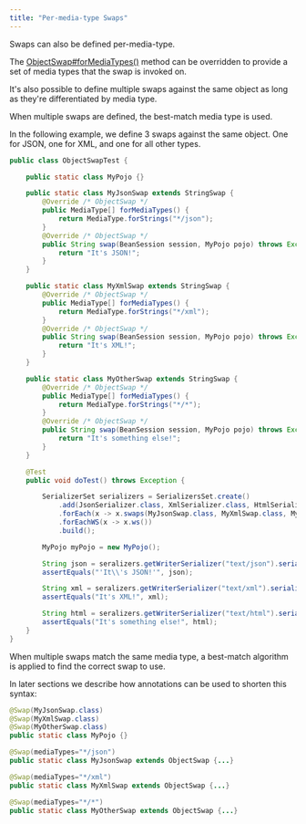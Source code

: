 ```yaml
---
title: "Per-media-type Swaps"
---
```


Swaps can also be defined per-media-type.

The [ObjectSwap#forMediaTypes()](../apidocs/org/apache/juneau/swap/ObjectSwap.html#forMediaTypes()) method can be overridden to provide a set of media types that the swap is invoked on.

It's also possible to define multiple swaps against the same object as long as they're differentiated by media type.

When multiple swaps are defined, the best-match media type is used.

In the following example, we define 3 swaps against the same object.
One for JSON, one for XML, and one for all other types.

```java
public class ObjectSwapTest {

    public static class MyPojo {}

    public static class MyJsonSwap extends StringSwap {
        @Override /* ObjectSwap */
        public MediaType[] forMediaTypes() {
            return MediaType.forStrings("*/json");
        }
        @Override /* ObjectSwap */
        public String swap(BeanSession session, MyPojo pojo) throws Exception {
            return "It's JSON!";
        }
    }

    public static class MyXmlSwap extends StringSwap {
        @Override /* ObjectSwap */
        public MediaType[] forMediaTypes() {
            return MediaType.forStrings("*/xml");
        }
        @Override /* ObjectSwap */
        public String swap(BeanSession session, MyPojo pojo) throws Exception {
            return "It's XML!";
        }
    }

    public static class MyOtherSwap extends StringSwap {
        @Override /* ObjectSwap */
        public MediaType[] forMediaTypes() {
            return MediaType.forStrings("*/*");
        }
        @Override /* ObjectSwap */
        public String swap(BeanSession session, MyPojo pojo) throws Exception {
            return "It's something else!";
        }
    }

    @Test
    public void doTest() throws Exception {

        SerializerSet serializers = SerializersSet.create()
            .add(JsonSerializer.class, XmlSerializer.class, HtmlSerializer.class)
            .forEach(x -> x.swaps(MyJsonSwap.class, MyXmlSwap.class, MyOtherSwap.class))
            .forEachWS(x -> x.ws())
            .build();

        MyPojo myPojo = new MyPojo();

        String json = seralizers.getWriterSerializer("text/json").serialize(myPojo);
        assertEquals("'It\\'s JSON!'", json);

        String xml = seralizers.getWriterSerializer("text/xml").serialize(myPojo);
        assertEquals("It's XML!", xml);

        String html = seralizers.getWriterSerializer("text/html").serialize(myPojo);
        assertEquals("It's something else!", html);
    }
}
```

When multiple swaps match the same media type, a best-match algorithm is applied to find the correct swap to use.

In later sections we describe how annotations can be used to shorten this syntax:

```java
@Swap(MyJsonSwap.class)
@Swap(MyXmlSwap.class)
@Swap(MyOtherSwap.class)
public static class MyPojo {}

@Swap(mediaTypes="*/json")
public static class MyJsonSwap extends ObjectSwap {...}

@Swap(mediaTypes="*/xml")
public static class MyXmlSwap extends ObjectSwap {...}

@Swap(mediaTypes="*/*")
public static class MyOtherSwap extends ObjectSwap {...}
```